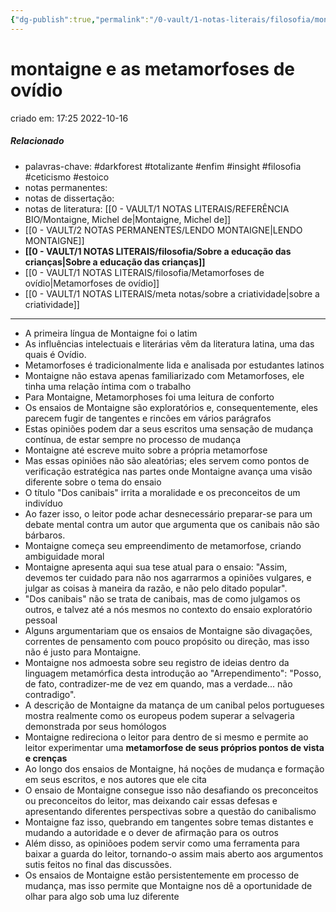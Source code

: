```yaml
---
{"dg-publish":true,"permalink":"/0-vault/1-notas-literais/filosofia/montaigne-e-as-metamorfoses-de-ovidio/","tags":["darkforest","totalizante","enfim","insight","filosofia","ceticismo","estoico"],"dgHomeLink":true,"dgShowLocalGraph":true,"dgShowFileTree":true,"noteIcon":""}
---
```


# montaigne e as metamorfoses de ovídio
criado em: 17:25 2022-10-16

##### Relacionado
- palavras-chave: #darkforest #totalizante #enfim #insight #filosofia #ceticismo #estoico 
- notas permanentes: 
- notas de dissertação:
- notas de literatura: [[0 - VAULT/1 NOTAS LITERAIS/REFERÊNCIA BIO/Montaigne, Michel de\|Montaigne, Michel de]]
- [[0 - VAULT/2 NOTAS PERMANENTES/LENDO MONTAIGNE\|LENDO MONTAIGNE]]
- **[[0 - VAULT/1 NOTAS LITERAIS/filosofia/Sobre a educação das crianças\|Sobre a educação das crianças]]**
- [[0 - VAULT/1 NOTAS LITERAIS/filosofia/Metamorfoses de ovídio\|Metamorfoses de ovídio]]
- [[0 - VAULT/1 NOTAS LITERAIS/meta notas/sobre a criatividade\|sobre a criatividade]]

---

- A primeira língua de Montaigne foi o latim
- As influências intelectuais e literárias vêm da literatura latina, uma das quais é Ovídio.
- Metamorfoses é tradicionalmente lida e analisada por estudantes latinos
- Montaigne não estava apenas familiarizado com Metamorfoses, ele tinha uma relação íntima com o trabalho
- Para Montaigne, Metamorphoses foi uma leitura de conforto
- Os ensaios de Montaigne são exploratórios e, consequentemente, eles parecem fugir de tangentes e rincões em vários parágrafos
- Estas opiniões podem dar a seus escritos uma sensação de mudança contínua, de estar sempre no processo de mudança
- Montaigne até escreve muito sobre a própria metamorfose
- Mas essas opiniões não são aleatórias; eles servem como pontos de verificação estratégica nas partes onde Montaigne avança uma visão diferente sobre o tema do ensaio
- O título "Dos canibais" irrita a moralidade e os preconceitos de um indivíduo
- Ao fazer isso, o leitor pode achar desnecessário preparar-se para um debate mental contra um autor que argumenta que os canibais não são bárbaros.
- Montaigne começa seu empreendimento de metamorfose, criando ambiguidade moral
- Montaigne apresenta aqui sua tese atual para o ensaio: "Assim, devemos ter cuidado para não nos agarrarmos a opiniões vulgares, e julgar as coisas à maneira da razão, e não pelo ditado popular". 
- "Dos canibais" não se trata de canibais, mas de como julgamos os outros, e talvez até a nós mesmos no contexto do ensaio exploratório pessoal
- Alguns argumentariam que os ensaios de Montaigne são divagações, correntes de pensamento com pouco propósito ou direção, mas isso não é justo para Montaigne.
- Montaigne nos admoesta sobre seu registro de ideias dentro da linguagem metamórfica desta introdução ao "Arrependimento": "Posso, de fato, contradizer-me de vez em quando, mas a verdade... não contradigo". 
- A descrição de Montaigne da matança de um canibal pelos portugueses mostra realmente como os europeus podem superar a selvageria demonstrada por seus homólogos
- Montaigne redireciona o leitor para dentro de si mesmo e permite ao leitor experimentar uma **metamorfose de seus próprios pontos de vista e crenças**
- Ao longo dos ensaios de Montaigne, há noções de mudança e formação em seus escritos, e nos autores que ele cita
- O ensaio de Montaigne consegue isso não desafiando os preconceitos ou preconceitos do leitor, mas deixando cair essas defesas e apresentando diferentes perspectivas sobre a questão do canibalismo
- Montaigne faz isso, quebrando em tangentes sobre temas distantes e mudando a autoridade e o dever de afirmação para os outros
- Além disso, as opiniõoes podem servir como uma ferramenta para baixar a guarda do leitor, tornando-o assim mais aberto aos argumentos sutis feitos no final das discussões.
- Os ensaios de Montaigne estão persistentemente em processo de mudança, mas isso permite que Montaigne nos dê a oportunidade de olhar para algo sob uma luz diferente
